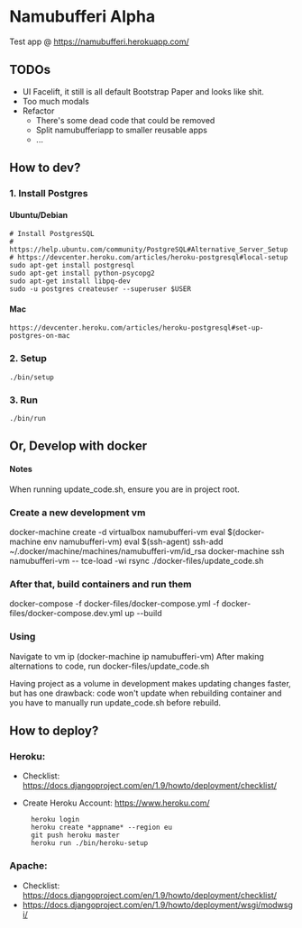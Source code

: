 # Namubufferi Alpha
Test app @ https://namubufferi.herokuapp.com/

## TODOs
* UI Facelift, it still is all default Bootstrap Paper and looks like shit.
* Too much modals
* Refactor
    * There's some dead code that could be removed
    * Split namubufferiapp to smaller reusable apps
    * ...

## How to dev?
### 1. Install Postgres
#### Ubuntu/Debian
    # Install PostgresSQL
    # https://help.ubuntu.com/community/PostgreSQL#Alternative_Server_Setup
    # https://devcenter.heroku.com/articles/heroku-postgresql#local-setup
    sudo apt-get install postgresql
    sudo apt-get install python-psycopg2
    sudo apt-get install libpq-dev
    sudo -u postgres createuser --superuser $USER
#### Mac
    https://devcenter.heroku.com/articles/heroku-postgresql#set-up-postgres-on-mac
### 2. Setup
    ./bin/setup
### 3. Run
    ./bin/run

## Or, Develop with docker
#### Notes
When running update_code.sh, ensure you are in project root.

### Create a new development vm
  docker-machine create -d virtualbox namubufferi-vm
  eval $(docker-machine env namubufferi-vm)
  eval $(ssh-agent)
  ssh-add ~/.docker/machine/machines/namubufferi-vm/id_rsa
  docker-machine ssh namubufferi-vm -- tce-load -wi rsync
  ./docker-files/update_code.sh

### After that, build containers and run them
  docker-compose -f docker-files/docker-compose.yml -f docker-files/docker-compose.dev.yml  up --build

### Using
  Navigate to vm ip (docker-machine ip namubufferi-vm)
  After making alternations to code, run docker-files/update_code.sh

Having project as a volume in development makes updating changes faster, but
has one drawback: code won't update when rebuilding container and you have
to manually run update_code.sh before rebuild.


## How to deploy?
### Heroku:
* Checklist: https://docs.djangoproject.com/en/1.9/howto/deployment/checklist/
* Create Heroku Account: https://www.heroku.com/

        heroku login
        heroku create *appname* --region eu  
        git push heroku master
        heroku run ./bin/heroku-setup

### Apache:
* Checklist: https://docs.djangoproject.com/en/1.9/howto/deployment/checklist/
* https://docs.djangoproject.com/en/1.9/howto/deployment/wsgi/modwsgi/
